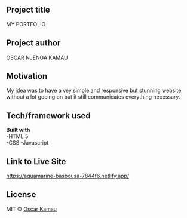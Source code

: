 ## Project title
MY PORTFOLIO
## Project author
OSCAR NJENGA KAMAU
## Motivation
My idea was to have a vey simple and responsive but stunning website without a lot gooing on but it still communicates everything necessary.

## Tech/framework used

<b>Built with</b><br>
-HTML 5<br>
-CSS 
-Javascript


## Link to Live Site
https://aquamarine-basbousa-7844f6.netlify.app/

## License
MIT © [Oscar Kamau]()
